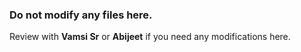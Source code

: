 ### Do not modify any files here.

Review with **Vamsi Sr** or **Abijeet** if you need any modifications here.